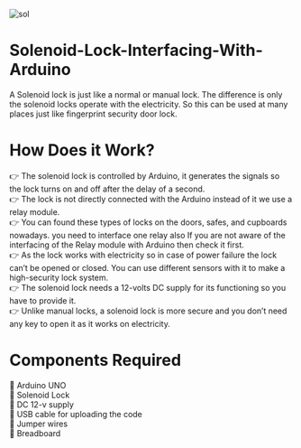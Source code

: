![sol](https://user-images.githubusercontent.com/6374773/208242995-f48a03c8-85df-4014-bc02-cb75f651c35c.png)
# Solenoid-Lock-Interfacing-With-Arduino

A Solenoid lock is just like a normal or manual lock. The difference is only the solenoid locks operate with the electricity. So this can be used at many places just like fingerprint security door lock.

# How Does it Work?
:point_right:  The solenoid lock is controlled by Arduino, it generates the signals so the lock turns on and off after the delay of a second. <br />
:point_right: The lock is not directly connected with the Arduino instead of it we use a relay module. <br />
:point_right: You can found these types of locks on the doors, safes, and cupboards nowadays. you need to interface one relay also If you are not aware of the interfacing of the Relay module with Arduino then check it first. <br />
:point_right: As the lock works with electricity so in case of power failure the lock can’t be opened or closed. You can use different sensors with it to make a high-security lock system. <br />
:point_right: The solenoid lock needs a 12-volts DC supply for its functioning so you have to provide it. <br />
:point_right: Unlike manual locks, a solenoid lock is more secure and you don’t need any key to open it as it works on electricity. <br />

# Components Required
:pushpin: Arduino UNO <br />
:pushpin: Solenoid Lock <br />
:pushpin: DC 12-v supply <br />
:pushpin: USB cable for uploading the code <br />
:pushpin: Jumper wires <br />
:pushpin: Breadboard <br />
